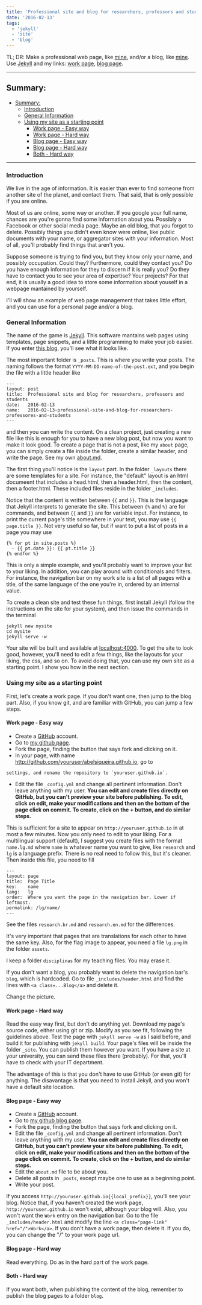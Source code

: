 ```yaml
---
title: 'Professional site and blog for researchers, professors and students'
date: '2016-02-13'
tags:
  - 'jekyll'
  - 'site'
  - 'blog'
---
```


TL; DR: Make a professional web page, like [mine]({{local_prefix}}/../),
and/or a blog, like [mine]({{local_prefix}}). Use
[Jekyll](https://jekyllrb.com/) and my links:
[work page](http://github.com/abelsiqueira/abelsiqueira.github.io),
[blog page](http://github.com/abelsiqueira/blog).

---

## Summary:

- [Summary:](#summary)
  - [Introduction](#introduction)
  - [General Information](#general-information)
  - [Using my site as a starting point](#using-my-site-as-a-starting-point)
    - [Work page - Easy way](#work-page---easy-way)
    - [Work page - Hard way](#work-page---hard-way)
    - [Blog page - Easy way](#blog-page---easy-way)
    - [Blog page - Hard way](#blog-page---hard-way)
    - [Both - Hard way](#both---hard-way)

---

### Introduction

We live in the age of information.
It is easier than ever to find someone from another site of the planet, and
contact them.
That said, that is only possible if you are online.

Most of us are online, some way or another. If you google your full name,
chances are you're gonna find some information about you. Possibly a Facebook or
other social media page.
Maybe an old blog, that you forgot to delete.
Possibly things you didn't even know were online, like public documents with
your name, or aggregator sites with your information.
Most of all, you'll probably find things that aren't you.

Suppose someone is trying to find you, but they know only your name, and
possibly occupation. Could they?
Furthermore, could they contact you?
Do you have enough information for they to discern if it is really you?
Do they have to contact you to see your area of expertise? Your projects?
For that end, it is usually a good idea to store some information about youself
in a webpage mantained by yourself.

I'll will show an example of web page management that takes little effort, and
you can use for a personal page and/or a blog.

### General Information

The name of the game is
[Jekyll](https://jekyllrb.com/). This software mantains web pages using
templates, page snippets, and a little programming to make your job easier.
If you enter [this blog](http://github.com/abelsiqueira/blog), you'll see what
it looks like.

The most important folder is `_posts`. This is where you write your posts. The
naming follows the format `YYYY-MM-DD-name-of-the-post.ext`, and you begin the
file with a little header like

```
---
layout: post
title:  Professional site and blog for researchers, professors and students
date:   2016-02-13
name:   2016-02-13-professional-site-and-blog-for-researchers-professores-and-students
---
```

and then you can write the content.
On a clean project, just creating a new file like this is enough for you to have
a new blog post, but now you want to make it look good.
To create a page that is not a post, like my `about` page, you can simply create
a file inside the folder, create a similar header, and write the page. See my
own
[about.md](https://raw.githubusercontent.com/abelsiqueira{{local_prefix}}gh-pages/about.md).

The first thing you'll notice is the `layout` part. In the folder `_layouts`
there are some templates for a site. For instance, the "default" layout is an
html documeent that includes a head.html, then a header.html, then the content,
then a footer.html. These included files reside in the folder `_includes`.

Notice that the content is written between
`{{` and `}}`. This is the language
that Jekyll interprets to generate the site. This between
`{%` and `%}` are for
commands, and between
`{{` and `}}` are for variable input.
For instance, to print the current page's title somewhere in your text, you may
use `{{ page.title }}`. Not very useful so far, but if want
to put a list of posts in a page you may use

```
{% for pt in site.posts %}
  - {{ pt.date }}: {{ pt.title }}
{% endfor %}
```

This is only a simple example, and you'll probably want to improve your list to
your liking.
In addition, you can play around with conditionals and filters. For instance,
the navigation bar on my work site is a list of all pages with a title, of the
same language of the one you're in, ordered by an internal value.

To create a clean site and test these fun things, first install Jekyll (follow
the instructions on the site for your system), and then issue the commands in
the terminal

```
jekyll new mysite
cd mysite
jekyll serve -w
```

Your site will be built and available at
[localhost:4000](http://localhost:4000).
To get the site to look good, however, you'll need to edit a few things, like
the layouts for your liking, the css, and so on.
To avoid doing that, you can use my own site as a starting point. I show you how
in the next section.

### Using my site as a starting point

First, let's create a work page. If you don't want one, then jump to the blog
part.
Also, if you know git, and are familiar with GitHub, you can jump a few steps.

#### Work page - Easy way

- Create a [GitHub](http://github.com) account.
- Go to [my github page](http://github.com/abelsiqueira/abelsiqueira.github.io).
- Fork the page, finding the button that says fork and clicking on it.
- In your page, with name http://github.com/youruser/abelsiqueira.github.io, go to

```
settings, and rename the repository to `youruser.github.io`.
```

- Edit the file `_config.yml` and change all pertinent information. Don't leave
  anything with my user.
  **You can edit and create files directly on GitHub, but you can't preview
  your site before publishing. To edit, click on edit, make your modifications
  and then on the bottom of the page click on commit. To create, click on the +
  button, and do similar steps.**

This is sufficient for a site to appear on `http://youruser.github.io` in at
most a few minutes. Now you only need to edit to your liking.
For a multilingual support (default), I suggest you create files with the format
`name.lg.md` where `name` is whatever name you want to give, like `research` and
`lg` is a language prefix. There is no real need to follow this, but it's
cleaner.
Then inside this file, you need to fill

```
---
layout: page
title:  Page Title
key:    name
lang:   lg
order:  Where you want the page in the navigation bar. Lower if leftmost.
permalink: /lg/name/
---
```

See the files `research.br.md` and `research.en.md` for the differences.

It's very important that pages that are translations for each other to have the
same key. Also, for the flag image to appear, you need a file `lg.png` in the
folder `assets`.

I keep a folder `disciplinas` for my teaching files. You may erase it.

If you don't want a blog, you probably want to delete the navigation bar's
`blog`, which is hardcoded. Go to file `_includes/header.html` and find the
lines with `<a class=...Blog</a>` and delete it.

Change the picture.

#### Work page - Hard way

Read the easy way first, but don't do anything yet.
Download my page's source code, either using git or zip.
Modify as you see fit, following the guidelines above.
Test the page with `jekyll serve -w` as I said before, and build it for
publishing with `jekyll build`.
Your page's files will be inside the folder `_site`.
You can publish them however you want. If you have a site at your university,
you can send these files there (probably). For that, you'll have to check with
your IT department.

The advantage of this is that you don't have to use GitHub (or even git) for
anything. The disavantage is that you need to install Jekyll, and you won't have
a default site location.

#### Blog page - Easy way

- Create a [GitHub](http://github.com) account.
- Go to [my github blog page](http://github.com/abelsiqueira/blog).
- Fork the page, finding the button that says fork and clicking on it.
- Edit the file `_config.yml` and change all pertinent information. Don't leave
  anything with my user.
  **You can edit and create files directly on GitHub, but you can't preview
  your site before publishing. To edit, click on edit, make your modifications
  and then on the bottom of the page click on commit. To create, click on the +
  button, and do similar steps.**
- Edit the `about.md` file to be about you.
- Delete all posts in `_posts`, except maybe one to use as a beginning point.
- Write your post.

If you access `http://youruser.github.io{{local_prefix}}`, you'll see your blog. Notice
that, if you haven't created the work page, `http://youruser.github.io` won't
exist, although your blog will.
Also, you won't want the `Work` entry on the navigation bar.
Go to the file `_includes/header.html` and modify the line
`<a class="page-link" href="/">Work</a>`.
If you don't have a work page, then delete it.
If you do, you can change the "/" to your work page url.

#### Blog page - Hard way

Read everything. Do as in the hard part of the work page.

#### Both - Hard way

If you want both, when publishing the content of the blog, remember to publish
the blog pages to a folder `blog`.
